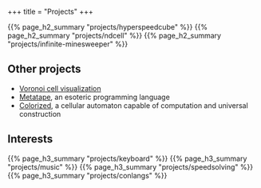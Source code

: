 +++
title = "Projects"
+++

{{% page_h2_summary "projects/hyperspeedcube" %}}
{{% page_h2_summary "projects/ndcell" %}}
{{% page_h2_summary "projects/infinite-minesweeper" %}}

## Other projects

- [Voronoi cell visualization](https://github.com/HactarCE/Voronoi)
- [Metatape](https://github.com/HactarCE/Metatape#readme), an esoteric programming language
- [Colorized](https://github.com/HactarCE/Colorized-CA#readme), a cellular automaton capable of computation and universal construction

## Interests

{{% page_h3_summary "projects/keyboard" %}}
{{% page_h3_summary "projects/music" %}}
{{% page_h3_summary "projects/speedsolving" %}}
{{% page_h3_summary "projects/conlangs" %}}
